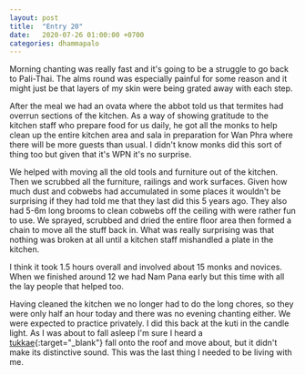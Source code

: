 ```yaml
---
layout: post
title:  "Entry 20"
date:   2020-07-26 01:00:00 +0700
categories: dhammapalo
---
```

Morning chanting was really fast and it's going to be a struggle to go back to Pali-Thai. The alms round was especially painful for some reason and it might just be that layers of my skin were being grated away with each step.

After the meal we had an ovata where the abbot told us that termites had overrun sections of the kitchen. As a way of showing gratitude to the kitchen staff who prepare food for us daily, he got all the monks to help clean up the entire kitchen area and sala in preparation for Wan Phra where there will be more guests than usual. I didn't know monks did this sort of thing too but given that it's WPN it's no surprise.

We helped with moving all the old tools and furniture out of the kitchen. Then we scrubbed all the furniture, railings and work surfaces. Given how much dust and cobwebs had accumulated in some places it wouldn't be surprising if they had told me that they last did this 5 years ago. They also had 5-6m long brooms to clean cobwebs off the ceiling with were rather fun to use. We sprayed, scrubbed and dried the entire floor area then formed a chain to move all the stuff back in. What was really surprising was that nothing was broken at all until a kitchen staff mishandled a plate in the kitchen.

I think it took 1.5 hours overall and involved about 15 monks and novices. When we finished around 12 we had Nam Pana early but this time with all the lay people that helped too.

Having cleaned the kitchen we no longer had to do the long chores, so they were only half an hour today and there was no evening chanting either. We were expected to practice privately. I did this back at the kuti in the candle light. As I was about to fall asleep I'm sure I heard a [tukkae](https://en.wikipedia.org/wiki/Tokay_gecko){:target="_blank"} fall onto the roof and move about, but it didn't make its distinctive sound. This was the last thing I needed to be living with me.